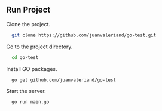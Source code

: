 ## Run Project

Clone the project.

```bash
  git clone https://github.com/juanvaleriand/go-test.git
```

Go to the project directory.

```bash
  cd go-test
```

Install GO packages.

```bash
  go get github.com/juanvaleriand/go-test
```

Start the server.

```bash
  go run main.go
```